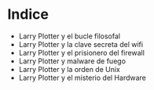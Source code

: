 
# Indice

* Larry Plotter y el bucle filosofal
* Larry Plotter y la clave secreta del wifi
* Larry Plotter y el prisionero del firewall
* Larry Plotter y malware de fuego
* Larry Plotter y la orden de Unix
* Larry Plotter y el misterio del Hardware
